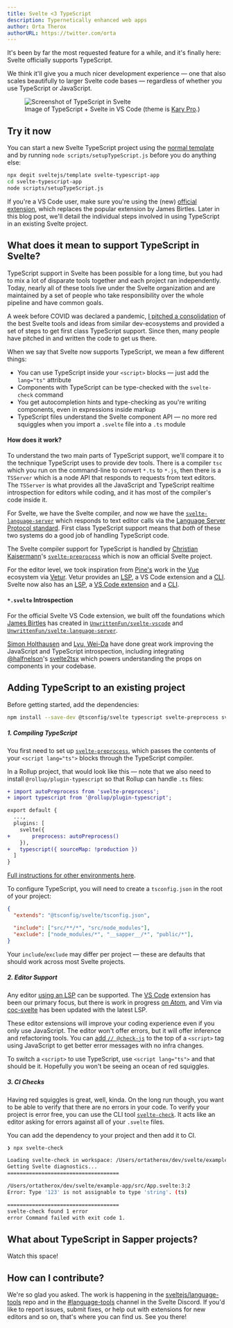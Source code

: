 ```yaml
---
title: Svelte <3 TypeScript
description: Typernetically enhanced web apps
author: Orta Therox
authorURL: https://twitter.com/orta
---
```


It's been by far the most requested feature for a while, and it's finally here: Svelte officially supports TypeScript.

We think it'll give you a much nicer development experience — one that also scales beautifully to larger Svelte code bases — regardless of whether you use TypeScript or JavaScript.

<figure>
	<img alt="Screenshot of TypeScript in Svelte" src="media/svelte-ts.png">
	<figcaption>Image of TypeScript + Svelte in VS Code (theme is <a href="https://marketplace.visualstudio.com/items?itemName=karyfoundation.theme-karyfoundation-themes">Kary Pro</a>.)</figcaption>
</figure>


## Try it now

You can start a new Svelte TypeScript project using the [normal template](https://github.com/sveltejs/template) and by running `node scripts/setupTypeScript.js` before you do anything else:

```bash
npx degit sveltejs/template svelte-typescript-app
cd svelte-typescript-app
node scripts/setupTypeScript.js
```

If you're a VS Code user, make sure you're using the (new) [official extension](https://marketplace.visualstudio.com/items?itemName=svelte.svelte-vscode), which replaces the popular extension by James Birtles.
Later in this blog post, we'll detail the individual steps involved in using TypeScript in an existing Svelte project.

## What does it mean to support TypeScript in Svelte?

TypeScript support in Svelte has been possible for a long time, but you had to mix a lot of disparate tools together and each project ran independently. Today, nearly all of these tools live under the Svelte organization and are maintained by a set of people who take responsibility over the whole pipeline and have common goals.

A week before COVID was declared a pandemic, [I pitched a consolidation](https://github.com/sveltejs/svelte/issues/4518) of the best Svelte tools and ideas from similar dev-ecosystems and provided a set of steps to get first class TypeScript support. Since then, many people have pitched in and written the code to get us there.

When we say that Svelte now supports TypeScript, we mean a few different things:

* You can use TypeScript inside your `<script>` blocks — just add the `lang="ts"` attribute
* Components with TypeScript can be type-checked with the `svelte-check` command
* You get autocompletion hints and type-checking as you're writing components, even in expressions inside markup
* TypeScript files understand the Svelte component API — no more red squiggles when you import a `.svelte` file into a `.ts` module

#### How does it work?

To understand the two main parts of TypeScript support, we'll compare it to the technique TypeScript uses to provide dev tools. There is a compiler `tsc` which you run on the command-line to convert `*.ts` to `*.js`, then there is a `TSServer` which is a node API that responds to requests from text editors. The `TSServer` is what provides all the JavaScript and TypeScript realtime introspection for editors while coding, and it has most of the compiler's code inside it.

For Svelte, we have the Svelte compiler, and now we have the [`svelte-language-server`](https://github.com/sveltejs/language-tools/tree/master/packages/language-server#svelte-language-server) which responds to text editor calls via the [Language Server Protocol standard](https://microsoft.github.io//language-server-protocol/overviews/lsp/overview/). First class TypeScript support means that _both_ of these two systems do a good job of handling TypeScript code.

The Svelte compiler support for TypeScript is handled by [Christian Kaisermann](https://github.com/kaisermann)'s [`svelte-preprocess`](https://github.com/sveltejs/svelte-preprocess#svelte-preprocess) which is now an official Svelte project.

For the editor level, we took inspiration from [Pine's](https://github.com/octref) work in the [Vue](https://vuejs.org) ecosystem via [Vetur](https://github.com/vuejs/vetur). Vetur provides an [LSP](https://github.com/vuejs/vetur/blob/master/server), a VS Code extension and a [CLI](https://github.com/vuejs/vetur/blob/master/vti). Svelte now also has an [LSP](https://github.com/sveltejs/language-tools/blob/master/packages/language-server), a [VS Code extension](https://github.com/sveltejs/language-tools/blob/master/packages/svelte-vscode) and a [CLI](https://github.com/sveltejs/language-tools/blob/master/packages/svelte-check).


#### `*.svelte` Introspection

For the official Svelte VS Code extension, we built off the foundations which [James Birtles](https://github.com/UnwrittenFun) has created in [`UnwrittenFun/svelte-vscode`](https://github.com/UnwrittenFun/svelte-vscode) and [`UnwrittenFun/svelte-language-server`](https://github.com/UnwrittenFun/svelte-language-server/).

[Simon Holthausen](https://github.com/dummdidumm) and [Lyu, Wei-Da](https://github.com/jasonlyu123) have done great work improving the JavaScript and TypeScript introspection, including integrating [@halfnelson](https://github.com/halfnelson)'s [svelte2tsx](https://github.com/sveltejs/language-tools/tree/master/packages/svelte2tsx#svelte2tsx) which powers understanding the props on components in your codebase.


## Adding TypeScript to an existing project

Before getting started, add the dependencies:

```bash
npm install --save-dev @tsconfig/svelte typescript svelte-preprocess svelte-check
```

##### 1. Compiling TypeScript

You first need to set up [`svelte-preprocess`](https://github.com/sveltejs/svelte-preprocess#svelte-preprocess), which passes the contents of your `<script lang="ts">` blocks through the TypeScript compiler.

In a Rollup project, that would look like this — note that we also need to install `@rollup/plugin-typescript` so that Rollup can handle `.ts` files:

```diff
+ import autoPreprocess from 'svelte-preprocess';
+ import typescript from '@rollup/plugin-typescript';

export default {
  ...,
  plugins: [
    svelte({
+       preprocess: autoPreprocess()
    }),
+   typescript({ sourceMap: !production })
  ]
}
```

[Full instructions for other environments here](https://github.com/sveltejs/svelte-preprocess#usage).

To configure TypeScript, you will need to create a `tsconfig.json` in the root of your project:

```json
{
  "extends": "@tsconfig/svelte/tsconfig.json",

  "include": ["src/**/*", "src/node_modules"],
  "exclude": ["node_modules/*", "__sapper__/*", "public/*"],
}
```

Your `include`/`exclude` may differ per project — these are defaults that should work across most Svelte projects.

##### 2. Editor Support

Any editor [using an LSP](https://langserver.org/#implementations-client) can be supported. The [VS Code](https://marketplace.visualstudio.com/items?itemName=svelte.svelte-vscode) extension has been our primary focus, but there is work in progress [on Atom](https://github.com/sveltejs/language-tools/pull/160), and Vim via [coc-svelte](https://github.com/coc-extensions/coc-svelte) has been updated with the latest LSP.

These editor extensions will improve your coding experience even if you only use JavaScript. The editor won't offer errors, but it will offer inference and refactoring tools. You can [add `// @check-js`](https://www.staging-typescript.org/docs/handbook/intro-to-js-ts.html) to the top of a `<script>` tag using JavaScript to get better error messages with no infra changes.

To switch a `<script>` to use TypeScript, use `<script lang="ts">` and that should be it. Hopefully you won't be seeing an ocean of red squiggles.

##### 3. CI Checks

Having red squiggles is great, well, kinda. On the long run though, you want to be able to verify that there are no errors in your code. To verify your project is error free, you can use the CLI tool [`svelte-check`](https://www.npmjs.com/package/svelte-check). It acts like an editor asking for errors against all of your `.svelte` files.

You can add the dependency to your project and then add it to CI.

```bash
❯ npx svelte-check

Loading svelte-check in workspace: /Users/ortatherox/dev/svelte/example-app
Getting Svelte diagnostics...
====================================

/Users/ortatherox/dev/svelte/example-app/src/App.svelte:3:2
Error: Type '123' is not assignable to type 'string'. (ts)

====================================
svelte-check found 1 error
error Command failed with exit code 1.
```

## What about TypeScript in Sapper projects?

Watch this space!

## How can I contribute?

We're so glad you asked. The work is happening in the [sveltejs/language-tools](https://github.com/sveltejs/language-tools) repo and in the [#language-tools](https://discord.gg/enV6v8K) channel in the Svelte Discord. If you'd like to report issues, submit fixes, or help out with extensions for new editors and so on, that's where you can find us. See you there!
